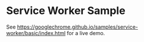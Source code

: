 
Service Worker Sample
===

See https://googlechrome.github.io/samples/service-worker/basic/index.html for a live demo.